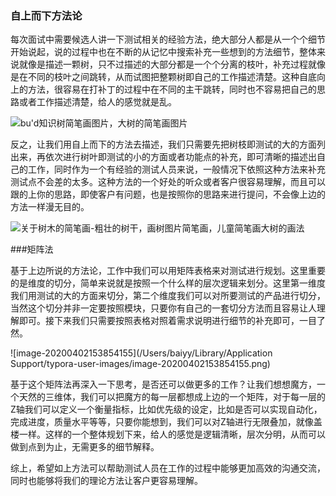 ### 自上而下方法论

每次面试中需要候选人讲一下测试相关的经验方法，绝大部分人都是从一个个细节开始说起，说的过程中也在不断的从记忆中搜索补充一些想到的方法细节，整体来说就像是描述一颗树，只不过描述的大部分都是一个个分离的枝叶，补充过程就像是在不同的枝叶之间跳转，从而试图把整颗树即自己的工作描述清楚。这种自底向上的方法，很容易在打补丁的过程中在不同的主干跳转，同时也不容易把自己的思路或者工作描述清楚，给人的感觉就是乱。

![bu'd知识树简笔画图片，大树的简笔画图片](http://img.08087.cc/uploads/20191221/23/1576943570-RamzElMUoe.png)

反之，让我们用自上而下的方法去描述，我们只需要先把树枝即测试的大的方面列出来，再依次进行树叶即测试的小的方面或者功能点的补充，即可清晰的描述出自己的工作，同时作为一个有经验的测试人员来说，一般情况下依照这种方法来补充测试点不会差的太多。这种方法的一个好处的听众或者客户很容易理解，而且可以跟的上你的思路，即使客户有问题，也是按照你的思路来进行提问，不会像上边的方法一样漫无目的。

![关于树木的简笔画-粗壮的树干，画树图片简笔画，儿童简笔画大树的画法](http://img.08087.cc/uploads/20191221/23/1576943571-LiJuBmRPAp.jpeg)

###矩阵法

基于上边所说的方法论，工作中我们可以用矩阵表格来对测试进行规划。这里重要的是维度的切分，简单来说就是按照一个什么样的层次逻辑来划分。这里第一维度我们用测试的大的方面来切分，第二个维度我们可以对所要测试的产品进行切分，当然这个切分并非一定要按照模块，只要你有自己的一套切分方法而且容易让人理解即可。接下来我们只需要按照表格对照着需求说明进行细节的补充即可，一目了然。

![image-20200402153854155](/Users/baiyy/Library/Application Support/typora-user-images/image-20200402153854155.png)

基于这个矩阵法再深入一下思考，是否还可以做更多的工作？让我们想想魔方，一个天然的三维体，我们可以把魔方的每一层都想成上边的一个矩阵，对于每一层的Z轴我们可以定义一个衡量指标，比如优先级的设定，比如是否可以实现自动化，完成进度，质量水平等等，只要你能想到，我们可以对Z轴进行无限叠加，就像盖楼一样。这样的一个整体规划下来，给人的感觉是逻辑清晰，层次分明，从而可以做到点到为止，无需更多的细节解释。

综上，希望如上方法可以帮助测试人员在工作的过程中能够更加高效的沟通交流，同时也能够将我们的理论方法让客户更容易理解。